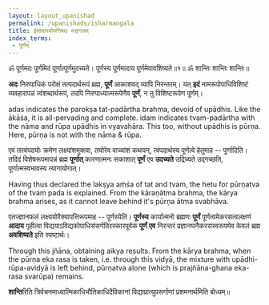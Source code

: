 ```yaml
---
layout: layout_upanishad
permalink: /upanishads/isha/mangala
title: ईशावास्योपनिषदः मङ्गलम्
index_terms:
 - पूर्णम्
---
```


<div class="mulam" markdown="1">
ॐ पूर्णमदः पूर्णमिदं पूर्णात्पूर्णमुदच्यते।  
पूर्णस्य पूर्णमादाय पूर्णमेवावशिष्यते॥१॥  
ॐ शान्तिः शान्तिः शान्तिः॥
</div>

**अदः** निरुपाधिकं परोक्षं तत्पदार्थरूपं ब्रह्म, 
**पूर्णं** आकाशवद् व्यापि निरन्तरम्। 
यत् **इदं** नामरूपोपाधिविशिष्टं व्यवहारापन्नं त्वंशब्दार्थरूपं, 
तदपि निरुपाध्यात्मरूपेणैव **पूर्णं**, 
न तु विशिष्टरूपेण पूर्णम्। 

<div class="translation-inline" markdown="1">
adas indicates the parokṣa tat-padārtha brahma, devoid of upādhis. 
Like the ākāśa, it is all-pervading and complete. 
idam indicates tvam-padārtha with the nāma and rūpa upādhis in vyavahāra.
This too, without upādhis is pūrṇa. Here, pūrṇa is not with the nāma & rūpa. 
</div>

एवं तत्त्वंपदयोः क्रमेण लक्ष्यांशमुक्त्वा, तयोरेव वाच्यांशं कथयन्, त्वंपदार्थस्य पूर्णत्वे हेतुमाह -- पूर्णादिति। 
तदिदं विशेषरूपमापन्नं ब्रह्म **पूर्णात्** कारणात्मनः सकाशात् **पूर्णं** एव **उदच्यते** उद्रिच्यते उद्गच्छति, पूर्णात्मस्वभावस्य त्यागायोगात्। 

<div class="translation-inline" markdown="1">
Having thus declared the lakṣya aṁśa of tat and tvam, the hetu for pūrṇatva of the tvam pada 
is explained. From the kāraṇātma brahma, the kārya brahma arises, as it cannot leave behind
it's pūrṇa ātma svabhāva.
</div>

एतज्ज्ञानफलं लक्ष्ययोरैक्यापत्तिरूपमाह -- पूर्णस्येति। 
**पूर्णस्य** कार्यात्मनो ब्रह्मणः 
**पूर्णं** पूर्णत्वमेकरसत्वलक्षणं **आदाय** गृहीत्वा विद्ययाऽविद्यकोपाधिसंसर्गतिरस्कारपूर्वकं **पूर्णं** **एव** निरन्तरं प्रज्ञानघनैकरसस्वरूपमेव केवलं ब्रह्म **अवशिष्यते** इति स्पष्टार्थः। 

<div class="translation-inline" markdown="1">
Through this jñāna, obtaining aikya results. From the kārya brahma, when the pūrṇa eka rasa is taken,
i.e. through this vidyā, the mixture with upādhi-rūpa-avidyā is left behind, 
pūrṇatva alone (which is prajñāna-ghana eka-rasa svarūpa) remains.
</div>

**शान्ति**रिति त्रिर्वचनमाध्यात्मिकाधिभौतिकाधिदैविकानां विद्याप्रात्युपसर्गाणां प्रशमनार्थमिति बोध्यम्॥

